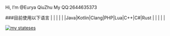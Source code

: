 Hi, I’m @Eurya QiuZhu
My QQ:2644635373

###目前使用以下语言
|         |         |         |         |
|Java|Kotlin|Clang|PHP|Lua|C++|C#|Rust
|         |         |         |         |

​[![​my stateses​](https://github-readme-stats.vercel.app/api?username=lingmuYa)](https://github.com/anuraghazra/github-readme-stats)
<!---
lingmuYa/lingmuYa is a ✨ special ✨ repository because its `README.md` (this file) appears on your GitHub profile.
You can click the Preview link to take a look at your changes.
--->
